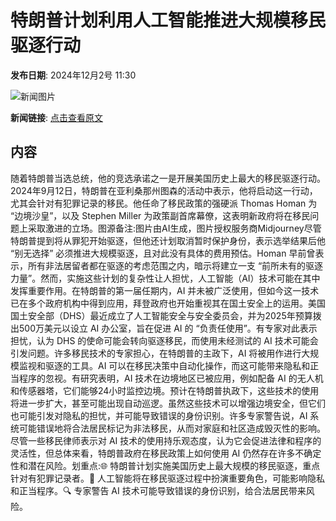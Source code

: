 # ​特朗普计划利用人工智能推进大规模移民驱逐行动

**发布日期**: 2024年12月2号 11:30

![新闻图片](https://pic.chinaz.com/picmap/202307181533291684_3.jpg)

**新闻链接**: [点击查看原文](https://www.aibase.com/zh/news/13620)

## 内容

随着特朗普当选总统，他的竞选承诺之一是开展美国历史上最大的移民驱逐行动。2024年9月12日，特朗普在亚利桑那州图森的活动中表示，他将启动这一行动，尤其会针对有犯罪记录的移民。他任命了移民政策的强硬派 Thomas Homan 为 “边境沙皇”，以及 Stephen Miller 为政策副首席幕僚，这表明新政府将在移民问题上采取激进的立场。图源备注:图片由AI生成，图片授权服务商Midjourney尽管特朗普提到将从罪犯开始驱逐，但他还计划取消暂时保护身份，表示选举结果后他 “别无选择” 必须推进大规模驱逐，且对此没有具体的费用预估。Homan 早前曾表示，所有非法居留者都在驱逐的考虑范围之内，暗示将建立一支 “前所未有的驱逐力量”。然而，实施这些计划的复杂性让人担忧，人工智能（AI）技术可能在其中发挥重要作用。在特朗普的第一届任期内，AI 并未被广泛使用，但如今这一技术已在多个政府机构中得到应用，拜登政府也开始重视其在国土安全上的运用。美国国土安全部（DHS）最近成立了人工智能安全与安全委员会，并为2025年预算拨出500万美元以设立 AI 办公室，旨在促进 AI 的 “负责任使用”。有专家对此表示担忧，认为 DHS 的使命可能会转向驱逐移民，而使用未经测试的 AI 技术可能会引发问题。许多移民技术的专家担心，在特朗普的主政下，AI 将被用作进行大规模监视和驱逐的工具。AI 可以在移民决策中自动化操作，而这可能带来隐私和正当程序的忽视。有研究表明，AI 技术在边境地区已被应用，例如配备 AI 的无人机和传感器塔，它们能够24小时监控边境。预计在特朗普执政下，这些技术的使用将进一步扩大，甚至可能出现自动巡逻。虽然这些技术可以增强边境安全，但它们也可能引发对隐私的担忧，并可能导致错误的身份识别。许多专家警告说，AI 系统可能错误地将合法居民标记为非法移民，从而对家庭和社区造成毁灭性的影响。尽管一些移民律师表示对 AI 技术的使用持乐观态度，认为它会促进法律和程序的灵活性，但总体来看，特朗普政府在移民政策上如何使用 AI 仍然存在许多不确定性和潜在风险。划重点:🌐 特朗普计划实施美国历史上最大规模的移民驱逐，重点针对有犯罪记录者。🤖 人工智能将在移民驱逐过程中扮演重要角色，可能影响隐私和正当程序。🔍 专家警告 AI 技术可能导致错误的身份识别，给合法居民带来风险。
